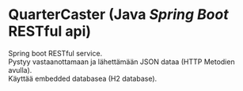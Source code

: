 # QuarterCaster (Java <i>Spring Boot</i> RESTful api)

Spring boot RESTful service. <br/> Pystyy vastaanottamaan ja lähettämään JSON dataa (HTTP Metodien avulla). <br/>
Käyttää embedded databasea (H2 database).
